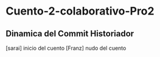 # Cuento-2-colaborativo-Pro2
## Dinamica del Commit Historiador

[sarai] inicio del cuento
[Franz] nudo del cuento